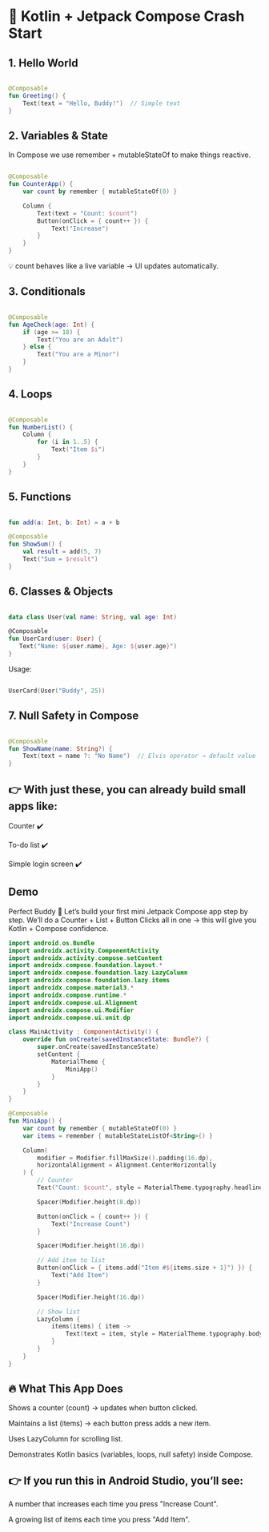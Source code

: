 <h1> 🚀 Kotlin + Jetpack Compose Crash Start</h1>

<h2>1. Hello World</h2>

```kotlin

@Composable
fun Greeting() {
    Text(text = "Hello, Buddy!")  // Simple text
}

```

<h2> 2. Variables & State </h2>

In Compose we use remember + mutableStateOf to make things reactive.

```kotlin

@Composable
fun CounterApp() {
    var count by remember { mutableStateOf(0) }

    Column {
        Text(text = "Count: $count")
        Button(onClick = { count++ }) {
            Text("Increase")
        }
    }
}

```

💡 count behaves like a live variable → UI updates automatically.

<h2> 3. Conditionals </h2>

```kotlin

@Composable
fun AgeCheck(age: Int) {
    if (age >= 18) {
        Text("You are an Adult")
    } else {
        Text("You are a Minor")
    }
}

```

<h2>4. Loops</h2>

```kotlin

@Composable
fun NumberList() {
    Column {
        for (i in 1..5) {
            Text("Item $i")
        }
    }
}

```

<h2> 5. Functions </h2>

```kotlin

fun add(a: Int, b: Int) = a + b

@Composable
fun ShowSum() {
    val result = add(5, 7)
    Text("Sum = $result")
}

```

<h2> 6. Classes & Objects </h2>

 ```kotlin

data class User(val name: String, val age: Int)

@Composable
fun UserCard(user: User) {
    Text("Name: ${user.name}, Age: ${user.age}")
}

```

Usage:

```kotlin

UserCard(User("Buddy", 25))

```

<h2> 7. Null Safety in Compose </h2>

```kotlin

@Composable
fun ShowName(name: String?) {
    Text(text = name ?: "No Name")  // Elvis operator → default value
}

```

<h2> 👉 With just these, you can already build small apps like: </h2>

Counter ✔️

To-do list ✔️

Simple login screen ✔️

<h2>Demo</h2>

Perfect Buddy 🙌 Let’s build your first mini Jetpack Compose app step by step.
We’ll do a Counter + List + Button Clicks all in one → this will give you Kotlin + Compose confidence.


```kotlin
import android.os.Bundle
import androidx.activity.ComponentActivity
import androidx.activity.compose.setContent
import androidx.compose.foundation.layout.*
import androidx.compose.foundation.lazy.LazyColumn
import androidx.compose.foundation.lazy.items
import androidx.compose.material3.*
import androidx.compose.runtime.*
import androidx.compose.ui.Alignment
import androidx.compose.ui.Modifier
import androidx.compose.ui.unit.dp

class MainActivity : ComponentActivity() {
    override fun onCreate(savedInstanceState: Bundle?) {
        super.onCreate(savedInstanceState)
        setContent {
            MaterialTheme {
                MiniApp()
            }
        }
    }
}

@Composable
fun MiniApp() {
    var count by remember { mutableStateOf(0) }
    var items = remember { mutableStateListOf<String>() }

    Column(
        modifier = Modifier.fillMaxSize().padding(16.dp),
        horizontalAlignment = Alignment.CenterHorizontally
    ) {
        // Counter
        Text("Count: $count", style = MaterialTheme.typography.headlineMedium)

        Spacer(Modifier.height(8.dp))

        Button(onClick = { count++ }) {
            Text("Increase Count")
        }

        Spacer(Modifier.height(16.dp))

        // Add item to list
        Button(onClick = { items.add("Item #${items.size + 1}") }) {
            Text("Add Item")
        }

        Spacer(Modifier.height(16.dp))

        // Show list
        LazyColumn {
            items(items) { item ->
                Text(text = item, style = MaterialTheme.typography.bodyLarge)
            }
        }
    }
}

```


<h2>🔥 What This App Does </h2>

Shows a counter (count) → updates when button clicked.

Maintains a list (items) → each button press adds a new item.

Uses LazyColumn for scrolling list.

Demonstrates Kotlin basics (variables, loops, null safety) inside Compose.

<h2>👉 If you run this in Android Studio, you’ll see: </h2>

A number that increases each time you press "Increase Count".

A growing list of items each time you press "Add Item".


